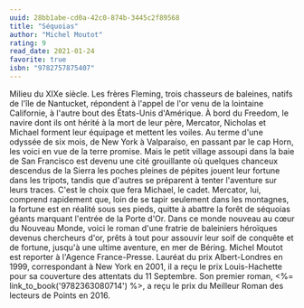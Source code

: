 ```yaml
---
uuid: 28bb1abe-cd0a-42c0-874b-3445c2f89568
title: "Séquoias"
author: "Michel Moutot"
rating: 9
read_date: 2021-01-24
favorite: true
isbn: "9782757875407"
---
```


Milieu du XIXe siècle. Les frères Fleming, trois chasseurs de baleines, natifs de l'île de Nantucket, répondent à l'appel de l'or venu de la lointaine Californie, à l'autre bout des États-Unis d'Amérique. À bord du Freedom, le navire dont ils ont hérité à la mort de leur père, Mercator, Nicholas et Michael forment leur équipage et mettent les voiles. Au terme d'une odyssée de six mois, de New York à Valparaíso, en passant par le cap Horn, les voici en vue de la terre promise. Mais le petit village assoupi dans la baie de San Francisco est devenu une cité grouillante où quelques chanceux descendus de la Sierra les poches pleines de pépites jouent leur fortune dans les tripots, tandis que d'autres se préparent à tenter l'aventure sur leurs traces. C'est le choix que fera Michael, le cadet. Mercator, lui, comprend rapidement que, loin de se tapir seulement dans les montagnes, la fortune est en réalité sous ses pieds, quitte à abattre la forêt de séquoias géants marquant l'entrée de la Porte d'Or. Dans ce monde nouveau au cœur du Nouveau Monde, voici le roman d'une fratrie de baleiniers héroïques devenus chercheurs d'or, prêts à tout pour assouvir leur soif de conquête et de fortune, jusqu'à une ultime aventure, en mer de Béring. Michel Moutot est reporter à l'Agence France-Presse. Lauréat du prix Albert-Londres en 1999, correspondant à New York en 2001, il a reçu le prix Louis-Hachette pour sa couverture des attentats du 11 Septembre. Son premier roman, <%= link_to_book('9782363080714') %>, a reçu le prix du Meilleur Roman des lecteurs de Points en 2016.